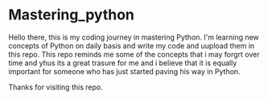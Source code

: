 # Mastering_python
Hello there, this is my coding journey in mastering Python. I'm learning new concepts of Python on daily basis and write my code and uupload them in this repo. This repo reminds me some of the concepts that i may forgrt over time and yhus its a great trasure for me and i believe that it is equally important for someone who has just started paving his way in Python.

Thanks for visiting this repo.
